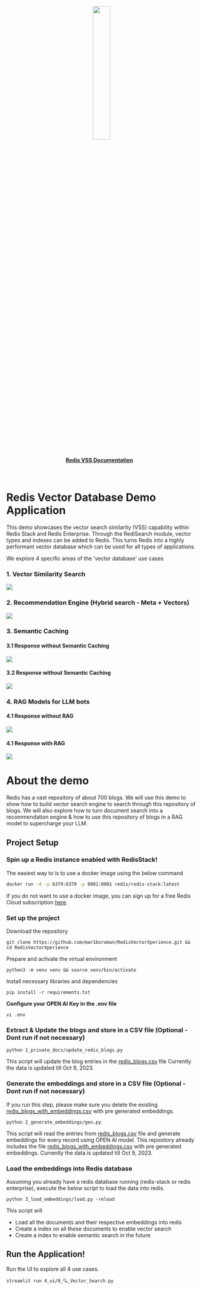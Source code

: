 <div align="center">
    <a href="https://github.com/mar1boroman/redis-vector-db-usecases"><img src="0_assets/redis-cube-red_white-rgb.png" width="30%"><img></a>
    <br />
    <br />
<div display="inline-block">
    <a href="https://redis.io/docs/stack/search/reference/vectors/"><b>Redis VSS Documentation</b></a>&nbsp;&nbsp;&nbsp;
  </div>
    <br />
    <br />
</div>

# Redis Vector Database Demo Application

This demo showcases the vector search similarity (VSS) capability within Redis Stack and Redis Enterprise.
Through the RediSearch module, vector types and indexes can be added to Redis. This turns Redis into
a highly performant vector database which can be used for all types of applications.

We explore 4 specific areas of the 'vector database' use cases
### 1. Vector Similarity Search
![](0_assets/Vector_Search.gif)

### 2. Recommendation Engine (Hybrid search - Meta + Vectors)
![](0_assets/Recommendation_Engine.gif)

### 3. Semantic Caching

#### 3.1 Response without Semantic Caching

![](0_assets/Summary_without_Semantic_Cache.gif)

#### 3.2 Response without Semantic Caching

![](0_assets/Summary_with_Semantic_Cache.gif)

### 4. RAG Models for LLM bots

#### 4.1 Response without RAG

![](0_assets/LLM_No_RAG.gif)

#### 4.1 Response with RAG

![](0_assets/LLM_With_RAG.gif)


# About the demo

Redis has a vast repository of about 700 blogs.
We will use this demo to show how to build vector search engine to search through this repository of blogs.
We will also explore how to turn document search into a recommendation engine & how to use this repository of blogs
in a RAG model to supercharge your LLM.



## Project Setup

### Spin up a Redis instance enabled with RedisStack!

The easiest way to is to use a docker image using the below command
```bash
docker run -d -p 6379:6379 -p 8001:8001 redis/redis-stack:latest
```

If you do not want to use a docker image, you can sign up for a free Redis Cloud subscription [here](https://redis.com/try-free).

###  Set up the project

Download the repository

```
git clone https://github.com/mar1boroman/RedisVectorXperience.git && cd RedisVectorXperience
```
Prepare and activate the virtual environment

```
python3 -m venv venv && source venv/bin/activate
```

Install necessary libraries and dependencies

```
pip install -r requirements.txt
```

**Configure your OPEN AI Key in the .env file**

```
vi .env
```


### Extract & Update the blogs and store in a CSV file (Optional - Dont run if not necessary)

```
python 1_private_docs/update_redis_blogs.py
```

This script will update the blog entries in the [redis_blogs.csv](./1_private_docs/redis_blogs.csv) file
Currently the data is updated till Oct 9, 2023.

### Generate the embeddings and store in a CSV file (Optional - Dont run if not necessary)

If you run this step, please make sure you delete the existing [redis_blogs_with_embeddings.csv](2_generate_embeddings/redis_blogs_with_embeddings.csv) with pre generated embeddings.

```
python 2_generate_embeddings/gen.py
```

This script will read the entries from [redis_blogs.csv](./1_private_docs/redis_blogs.csv) file and generate embeddings for every record using OPEN AI model.
This repository already includes the file [redis_blogs_with_embeddings.csv](2_generate_embeddings/redis_blogs_with_embeddings.csv) with pre generated embeddings.
Currently the data is updated till Oct 9, 2023.

### Load the embeddings into Redis database

Assuming you already have a redis database running (redis-stack  or redis enterprise), execute the below script to load the data into redis.

```
python 3_load_embeddings/load.py -reload
```
This script will
- Load all the documents and their respective embeddings into redis
- Create a index on all these documents to enable vector search
- Create a index to enable semantic search in the future

## Run the Application!

Run the UI to explore all 4 use cases.

```
streamlit run 4_ui/0_🔍_Vector_Search.py
```

